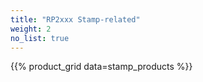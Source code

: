```yaml
---
title: "RP2xxx Stamp-related"
weight: 2
no_list: true
---
```


{{% product_grid data=stamp_products %}}
